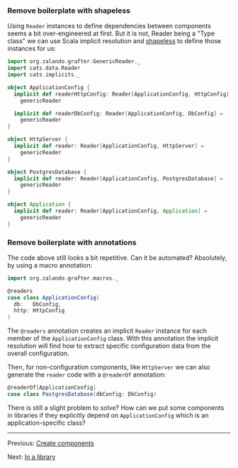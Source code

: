 ### Remove boilerplate with shapeless

Using `Reader` instances to define dependencies between components seems a bit over-engineered at first. But it is not, 
Reader being a "Type class" we can use Scala implicit resolution and [shapeless](https://github.com/milessabin/shapeless)
to define those instances for us:
```scala
import org.zalando.grafter.GenericReader._
import cats.data.Reader
import cats.implicits._

object ApplicationConfig {
  implicit def readerHttpConfig: Reader[ApplicationConfig, HttpConfig] =
    genericReader

  implicit def readerDbConfig: Reader[ApplicationConfig, DbConfig] =
    genericReader
}

object HttpServer {
  implicit def reader: Reader[ApplicationConfig, HttpServer] =
    genericReader
}

object PostgresDatabase {
  implicit def reader: Reader[ApplicationConfig, PostgresDatabase] =
    genericReader
}

object Application {
  implicit def reader: Reader[ApplicationConfig, Application] =
    genericReader 
}
```

### Remove boilerplate with annotations

The code above still looks a bit repetitive. Can it be automated? Absolutely, by using a macro annotation:

```scala
import org.zalando.grafter.macros._

@readers
case class ApplicationConfig(
  db:   DbConfig,
  http: HttpConfig
)
```

The `@readers` annotation creates an implicit `Reader` instance for each member of the `ApplicationConfig` class. With 
this annotation the implicit resolution will find how to extract specific configuration data from the overall configuration.

Then, for non-configuration components, like `HttpServer` we can also generate the `reader` code with a `@readerOf` annotation:
```scala
@readerOf[ApplicationConfig]
case class PostgresDatabase(dbConfig: DbConfig)
```

There is still a slight problem to solve? How can we put some components in libraries if they explicitly depend on `ApplicationConfig`
which is an application-specific class? 

----
Previous: [Create components](creating.md)

Next: [In a library](library.md)
